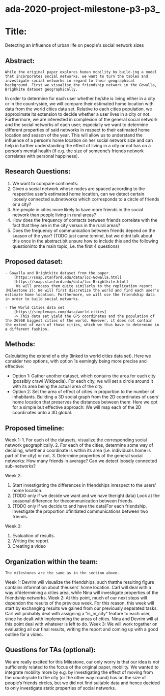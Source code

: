 # ada-2020-project-milestone-p3-p3_
# Title: 
Detecting an influence of urban life on people's social network sizes


## Abstract:
	While the original paper explores human mobility by build-ing a model that incorporates social networks, we want to turn the tables and investigate social networks in regard to their geographical background. First we visualise the friendship network in the Gowalla, Brighkite dataset geographically. 
  In order to determine for each user whether he/she is living either in a city or in the countryside, we will compare their estimated home location with data from the world cities data set. Relative to each cities population, we approximate its extension to decide whether a user lives in a city or not. Furthermore, we are interested in complexion of the general social network and the social networks of each user; especially we want to determine different properties of said networks in respect to their estimated home location and season of the year. This will allow us to understand the influence of a person’s home location on her social network size and can help in further understanding the effect of living in a city or not has on a person’s mental health (if e.g. the size of someone’s friends network correlates with personal happiness).
		
	
## Research Questions:
  1. We want to compare continents:
  2. Given a social network whose nodes are spaced according to the respective user’s estimated home location, can we detect certain loosely connected subnetworks which corresponds to a circle of friends or a city?
  3. Are people in cities more likely to have more friends in the social network than people living in rural areas?
  4. How does the frequency of contacts between friends correlate with the fact that they are in the city versus in the rural areas?
  5. Does the frequency of communication between friends depend on the season of the year? (TODO just came tomind, but we didnt talk about this once in the abstract.bit unsure how to include this and the following questioninto the main topic, i.e. the first 4 questions)

	
## Proposed dataset:	
	- Gowalla and Brightkite dataset from the paper 
		[https://snap.stanford.edu/data/loc-Gowalla.html]
		[https://snap.stanford.edu/data/loc-Brightkite.html]
		 We will process them quite similarly to the replication report (Milestone 2): We will first discretize the world and find each user’s estimate home location. Furthermore, we will use the friendship data in order to build social networks. 
		
	- The World Cities data set 
		[https://simplemaps.com/data/world-cities]
		-> This data set yield the GPS coordinates and the population of the 26568 biggest cities of the world. However, it does not contain the extent of each of those cities, which we thus have to determine in a different fashion.
	

## Methods: 
Calculating the extend of a city (linked to world cities data set). Here we consider two options, with option 1s eemingly being more precise and effective: 
- Option 1: Gather another dataset, which contains the area for each city (possibly crawl Wikipedia). For each city, we will set a circle around it with its area being the actual area of the city.
- Option 2: Set the area of effect of cities in proportion to the number of inhabitants. Building a 3D social graph from the 2D coordinates of users’ home location that preserves the distances between them: Here we opt for a simple but effective approach: We will map each of the 2D coordinates onto a 3D global.
	
## Proposed timeline:
Week 1:
	1. For each of the datasets, visualize the corresponding social network geographically.
  2. For each of the cities, determine some way of deciding, whether a coordinate is within its area (i.e. individuals home is part of the city) or not.
  3. Determine properties of the general social networks: How many friends in average? Can we detect loosely connected sub-networks?
  
Week 2:
  1. Start investigating the differences in friendships inrespect to the users’ home location.
  2. (TODO only if we decide we want and we have theright data) Look at the seasonal difference for thecommunication between friends.
  3. (TODO only if we decide to and have the data)For each friendship, investigate the proportion ofinitiated communications between two friends.

Week 3:
  1. Evaluation of results.
  2. Writing the report.
  3. Creating a video

## Organization within the team:
	The milestones are the same as in the section above.
Week 1: Devrim will visualize the friendships, such thatthe resulting figure contains information about theusers’ home location. Carl will deal with a way ofdetermining a cities area, while Nina will investigate properties of the friendship networks.
Week 2: At this point, much of our next steps will dependon the results of the previous week. For this reason, this week will start by exchanging results we gained from our previously separated tasks. Carl will probably deal with assigning a ”is_in_city” feature to each  user, since he dealt with implementing the areas of cities. Nina and Devrim will at this point deal with whatever is left to do. 
Week 3: We will work together on evaluating all our final results, writing the report and coming up with a good outline for a video.
	
## Questions for TAs (optional):
We are really excited for this Milestone, our only worry is that our idea is not sufficiently related to the focus of the original paper, mobility. We wanted to integrate mobility more by e.g. by investigating the effect of moving from the countryside to the city (or the other way round) has on the size of people’s friends circles, but we did not find suitable data and hence decided to only investigate static properties of social networks.
